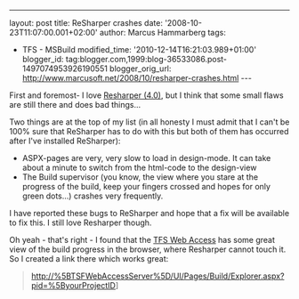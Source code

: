 ---
layout: post
title: ReSharper crashes
date: '2008-10-23T11:07:00.001+02:00'
author: Marcus Hammarberg
tags:
  - TFS -
MSBuild
modified_time: '2010-12-14T16:21:03.989+01:00'
blogger_id: tag:blogger.com,1999:blog-36533086.post-1497074953926190551
blogger_orig_url: http://www.marcusoft.net/2008/10/resharper-crashes.html ---

First and foremost- I love
<a href="http://www.jetbrains.com/resharper/" target="_blank">Resharper
(4.0)</a>, but I think that some small flaws are still there and does
bad things...

Two things are at the top of my list (in all honesty I must admit that I
can't be 100% sure that ReSharper has to do with this but both of them
has occurred after I've installed ReSharper):

-   ASPX-pages are very, very slow to load in design-mode. It can take
    about a minute to switch from the html-code to the design-view
-   The Build supervisor (you know, the view where you stare at the
    progress of the build, keep your fingers crossed and hopes for only
    green dots...) crashes very frequently.

I have reported these bugs to ReSharper and hope that a fix will be
available to fix this. I still love Resharper though.

Oh yeah - that's right - I found that the
<a href="http://www.devbiz.com/teamplain/" target="_blank">TFS Web
Access</a> has some great view of the build progress in the browser,
where Resharper cannot touch it. So I created a link there which works
great:

> <http://%5BTSFWebAccessServer%5D/UI/Pages/Build/Explorer.aspx?pid=%5ByourProjectID>\]
